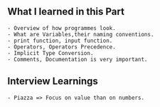 ## What I learned in this Part
    - Overview of how programmes look.
    - What are Variables,their naming conventions.
    - print function, input function.
    - Operators, Operators Precedence.
    - Implicit Type Conversion.
    - Comments, Documentation is very important.
## Interview Learnings
    - Piazza => Focus on value than on numbers.